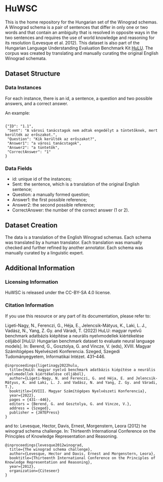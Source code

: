 # HuWSC

This is the home repository for the Hungarian set of the Winograd schemas. A Winograd schema is a pair of sentences that differ in only one or two words and that contain an ambiguity that is resolved in opposite ways in the two sentences and requires the use of world knowledge and reasoning for its resolution (Levesque et al. 2012). This dataset is also part of the Hungarian Language Understanding Evaluation Benchmark Kit [HuLU](hulu.nlp.nytud.hu). The corpus was created by translating and manually curating the original English Winograd schemata.

## Dataset Structure

### Data Instances

For each instance, there is an id, a sentence, a question and two possible answers, and a correct answer. 

An example:

```

{"ID": "1.1",
 "Sent": "A városi tanácstagok nem adtak engedélyt a tüntetőknek, mert kerülték az erőszakot.",
 "Question": "Kik kerülték az erőszakot?",
 "Answer1": "a városi tanácstagok",
 "Answer2": "a tüntetők",
 "CorrectAnswer": "1"
}

```

### Data Fields
- id: unique id of the instances;
- Sent: the sentence, which is a translation of the original English sentence;
- Question: a manually formed question;  
- Answer1: the first possible reference;
- Answer2: the second possible reference;
- CorrectAnswer: the number of the correct answer (1 or 2).

## Dataset Creation

The data is a translation of the English Winograd schemas. Each schema was translated by a human translator. Each translation was manually checked and further refined by another annotator. Each schema was manually curated by a linguistic expert. 

## Additional Information

### Licensing Information

HuWSC is released under the CC-BY-SA 4.0 license.

### Citation Information

If you use this resource or any part of its documentation, please refer to:

Ligeti-Nagy, N., Ferenczi, G., Héja, E., Jelencsik-Mátyus, K., Laki, L. J., Vadász, N., Yang, Z. Gy. and Váradi, T. (2022) HuLU: magyar nyelvű benchmark adatbázis kiépítése a neurális nyelvmodellek kiértékelése céljából [HuLU: Hungarian benchmark dataset to evaluate neural language models]. In: Berend, G., Gosztolya, G. and Vincze, V. (eds), XVIII. Magyar Számítógépes Nyelvészeti Konferencia. Szeged, Szegedi Tudományegyetem, Informatikai Intézet. 431–446.

```
@inproceedings{ligetinagy2022hulu,
  title={HuLU: magyar nyelvű benchmark adatbázis kiépítése a neurális nyelvmodellek kiértékelése céljából},
  author={Ligeti-Nagy, N. and Ferenczi, G. and Héja, E. and Jelencsik-Mátyus, K. and Laki, L. J. and Vadász, N. and Yang, Z. Gy. and Váradi, T.},
  booktitle={XVIII. Magyar Számítógépes Nyelvészeti Konferencia},
  year={2022},
  pages = {431--446},
  editors = {Berend, G. and Gosztolya, G. and Vincze, V.},
  address = {Szeged},
  publisher = {JATEPress}
}
```
and to:
Levesque, Hector, Davis, Ernest, Morgenstern, Leora (2012) he winograd schema challenge. In: Thirteenth International Conference on the Principles of Knowledge Representation and Reasoning.

```
@inproceedings{levesque2012winograd,
  title={The winograd schema challenge},
  author={Levesque, Hector and Davis, Ernest and Morgenstern, Leora},
  booktitle={Thirteenth International Conference on the Principles of Knowledge Representation and Reasoning},
  year={2012},
  organization={Citeseer}
}
```

